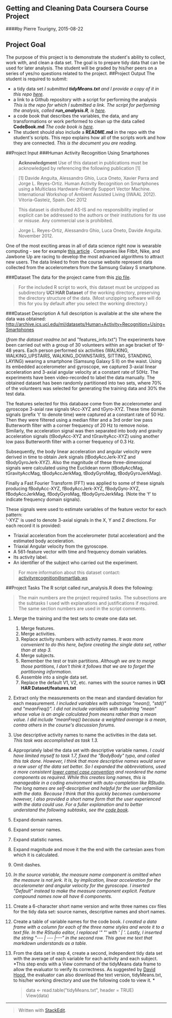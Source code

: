 **Getting and Cleaning Data Coursera Course Project**
----------------------------------------
####by Pierre Tourigny, 2015-08-22
## Project Goal
The purpose of this project is to demonstrate the student's ability to collect, work with, and clean a data set. The goal is to prepare tidy data that can be used for later analysis. The student will be graded by his/her peers on a series of yes/no questions related to the project. 
##Project Output
The student is required to submit:

*  a tidy data set
*I submitted **tidyMeans.txt** and I provide a copy of it in this repo [here](tidyMeans.txt).*
* a link to a Github repository with a script for performing the analysis
*This is the repo for which I submitted a link. The script for performing the analysis, called **run_analysis.R**, is [here](run_analysis.R).*
* a code book that describes the variables, the data, and any transformations or work performed to clean up the data called **CodeBook.md**
 *The code book is [here](CodeBook.md).*
* The student should also include a **README.md** in the repo with the student's scripts. This repo explains how all of the scripts work and how they are connected. 
*This is the document you are reading.*

##Project Input
###Human Activity Recognition Using Smartphones
>**Acknowledgment**
>Use of this dataset in publications must be acknowledged by referencing the following publication [1] 

>[1] Davide Anguita, Alessandro Ghio, Luca Oneto, Xavier Parra and Jorge L. Reyes-Ortiz. Human Activity Recognition on Smartphones using a Multiclass Hardware-Friendly Support Vector Machine. International Workshop of Ambient Assisted Living (IWAAL 2012). Vitoria-Gasteiz, Spain. Dec 2012

>This dataset is distributed AS-IS and no responsibility implied or explicit can be addressed to the authors or their institutions for its use or misuse. Any commercial use is prohibited.

>Jorge L. Reyes-Ortiz, Alessandro Ghio, Luca Oneto, Davide Anguita. November 2012.

One of the most exciting areas in all of data science right now is wearable computing - see for example [this article](http://www.insideactivitytracking.com/data-science-activity-tracking-and-the-battle-for-the-worlds-top-sports-brand/) . Companies like Fitbit, Nike, and Jawbone Up are racing to develop the most advanced algorithms to attract new users. The data linked to from the course website represent data collected from the accelerometers from the Samsung Galaxy S smartphone. 

###Dataset
The data for the project came from this [zip file](https://d396qusza40orc.cloudfront.net/getdata/projectfiles/UCI%20HAR%20Dataset.zip).
>For the included R script to work, this dataset must be unzipped as subdirectory **UCI HAR Dataset** of the working directory, preserving the directory structure of the data. (Most unzipping software will do this for you by default after you select the working directory.)

###Dataset Description
A full description is available at the site where the data was obtained:
http://archive.ics.uci.edu/ml/datasets/Human+Activity+Recognition+Using+Smartphones

(*from the dataset readme.txt* and "features_info.txt")  The experiments have been carried out with a group of 30 volunteers within an age bracket of 19-48 years. Each person performed six activities (WALKING, WALKING_UPSTAIRS, WALKING_DOWNSTAIRS, SITTING, STANDING, LAYING) wearing a smartphone (Samsung Galaxy S II) on the  waist. Using its embedded accelerometer and gyroscope, we captured 3-axial linear acceleration and 3-axial angular velocity at a constant rate of 50Hz. The experiments have been video-recorded to label the data manually. The obtained dataset has been randomly partitioned into two sets, where 70% of the volunteers was selected for generating the training data and 30% the test data. 

The features selected for this database come from the accelerometer and gyroscope 3-axial raw signals tAcc-XYZ and tGyro-XYZ. These time domain signals (prefix 't' to denote time) were captured at a constant rate of 50 Hz. Then they were filtered using a median filter and a 3rd order low pass Butterworth filter with a corner frequency of 20 Hz to remove noise. Similarly, the acceleration signal was then separated into body and gravity acceleration signals (tBodyAcc-XYZ and tGravityAcc-XYZ) using another low pass Butterworth filter with a corner frequency of 0.3 Hz. 

Subsequently, the body linear acceleration and angular velocity were derived in time to obtain Jerk signals (tBodyAccJerk-XYZ and tBodyGyroJerk-XYZ). Also the magnitude of these three-dimensional signals were calculated using the Euclidean norm (tBodyAccMag, tGravityAccMag, tBodyAccJerkMag, tBodyGyroMag, tBodyGyroJerkMag). 

Finally a Fast Fourier Transform (FFT) was applied to some of these signals producing fBodyAcc-XYZ, fBodyAccJerk-XYZ, fBodyGyro-XYZ, fBodyAccJerkMag, fBodyGyroMag, fBodyGyroJerkMag. (Note the 'f' to indicate frequency domain signals). 

These signals were used to estimate variables of the feature vector for each pattern:  
'-XYZ' is used to denote 3-axial signals in the X, Y and Z directions.
For each record it is provided:   

*   Triaxial acceleration from the accelerometer (total acceleration) and the estimated body acceleration.
* Triaxial Angular velocity from the gyroscope. 
* A 561-feature vector with time and frequency domain variables. 
* Its activity label. 
* An identifier of the subject who carried out the experiment.

> For more information about this dataset contact:
> [activityrecognition@smartlab.ws](activityrecognition@smartlab.ws)

##Project Tasks
The R script called run_analysis.R does the following: 
>The main numbers are the project required tasks. The subsections are the subtasks I used with explanations and justifications if required. The same section numbers are used in the script comments.

 1. Merge the training and the test sets to create one data set.
	 1. Merge features.
	 2. Merge activities.
	 3. Replace activity numbers with activity names.	*It was more convenient to do this here, before creating the single data set,  rather than at step 3.*
	 4. Merge subjects.
	 5. Remember the test or train partitions. *Although we are to merge those partitions, I don't think it follows that we are to forget the partitioning information.*
	 6. Assemble into a single data set.
	 7. Replace the default V1, V2, etc. names with the source names in **UCI HAR Dataset/features.txt**
 2.  Extract only the measurements on the mean and standard deviation for each measurement.
   *I included variables with substrings "mean(), "std()" and "meanFreq()". I did not include variables with substring "mean" whose value is an angle calculated from means rather than a mean value. I did include "meanFreq() because a weighted average is a mean, contra others in the course's discussion forums.* 
 3. Use descriptive activity names to name the activities in the data set.
   *This task was accomplished as task 1.3.*
 4. Appropriately label the data set with descriptive variable names.
   *I could have limited myself to task 1.7, fixed the "BodyBody" typo, and called this tak done. However, I think that more descriptive names would serve a new user of the data set better. So I expanded the abbreviations, used a more consistent [lower camel case convention](https://en.wikipedia.org/wiki/CamelCase) and reordered the name components as required. While this creates long names, this is manageable in a coding environment with auto-completion like RStudio. The long names are self-descriptive and helpful for the user unfamiliar with the data. Because I think that this quickly becomes cumbersome however, I also provided a short name form that the user experienced with the data could use. For a fuller explanation and to better understand the following subtasks, see the [code book](CodeBook.md).*
   1. Expand domain names.
   2. Expand sensor names.
   3. Expand statistic names.
   4. Expand magnitude and move it the the end with the cartesian axes from which it is calculated.
   5. Omit dashes.
   6. *In the source variable, the measure name component is omitted when the measure is not jerk. It is, by implication, linear acceleration for the accelerometer and angular velocity for the gyroscope. I inserted "Default" instead to make the measure component explicit. Feature compound names now all have 6 components.*
   7. Create a 6-character short name version and write three names csv files for the tidy data set: source names, descriptive names and short names.
   8. Create a table of variable names for the code book. *I created a data frame with a column for each of the three name styles and wrote it to a text file. In the RStudio editor, I replaced '" "' with ' | '. Lastly, I inserted the string "--- | --- |---" in the second row. This gave me text that markdown understands as a table.*
 5. From the data set in step 4, create a second, independent tidy data set with the average of each variable for each activity and each subject. *This step ends with a View command of the tidyMeans data frame to allow the evaluator to  verify its correctness. As suggested by [David Hood](https://www.coursera.org/user/i), the evaluator can also download the text version, tidyMeans.txt, to his/her working directory and use the following code to view it. *
 

    >data <- read.table("tidyMeans.txt",  header = TRUE)  
    >View(data)   

----------


> Written with [StackEdit](https://stackedit.io/).
